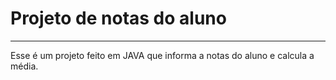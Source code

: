 # Projeto de notas do aluno
____________________________

Esse é um projeto feito em JAVA que informa a notas do aluno e calcula a média.
